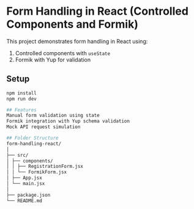 # Form Handling in React (Controlled Components and Formik)

This project demonstrates form handling in React using:
1. Controlled components with `useState`
2. Formik with Yup for validation

## Setup
```bash
npm install
npm run dev

## Features
Manual form validation using state
Formik integration with Yup schema validation
Mock API request simulation

## Folder Structure
form-handling-react/
│
├── src/
│ ├── components/
│ │ ├── RegistrationForm.jsx
│ │ └── FormikForm.jsx
│ ├── App.jsx
│ └── main.jsx
│
├── package.json
└── README.md